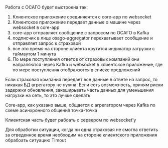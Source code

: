 Работа с ОСАГО будет выстроена так:
1. Клиентское приложение соединяеятся с core-app по websocket
2. Клиентское приложение передает данные о машине через websocket в core-app
3. core-app отправляет сообщение с запросом по ОСАГО в Kafka
4. подписчик в лице osago-aggregator перехватывает сообщение и отправляет запрос к страховой
5. все это время на стороне клиента крутится индикатор загрузки с таймаутом 1 минута
6. По мере поступления ответов от страховых компаний они напраляются через Kafka и websocket в клиентское приложение, где по мере поступления отображются в списке предложений

Если страховая компания передает все данные в ответе на запрос, то никакая БД агрегатору не нужна. Если есть возможность, приням риски задержки обновления, закеширьвать часть данных для уменьшения нагрузки на сеть, то это лучше сделать

Core-app, как указано выше, общается с агрегатором через Kafka по схеме асинхронного общения точка-точка

Клиентская часть будет рабоать с сервером по websocket'у

Для обработки ситуации, когда ни одна страховая не смогла ответить за отведенное время необходим на стороне клиентского приложения обрабоать ситуацию Timout
